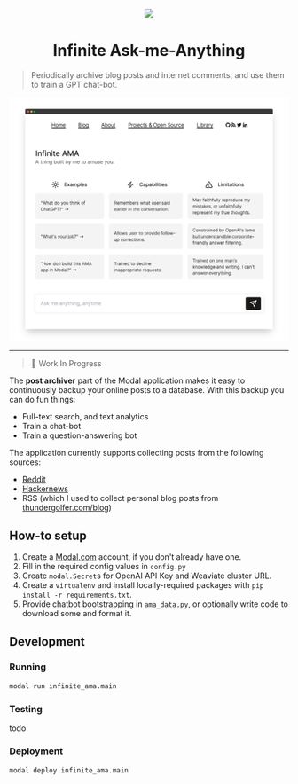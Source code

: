 <p align="center">
  <img src="https://user-images.githubusercontent.com/12058921/212502958-771f18f3-750f-4b56-8e40-37088cf2696c.png"/>
</p>

<h1 align="center">Infinite Ask-me-Anything</h1>

> Periodically archive blog posts and internet comments, and use them to train a GPT chat-bot.

![web user interface for Infinite AMA app](./hero-infinite-ama.png)

---

> 🚧 Work In Progress

The **post archiver** part of the Modal application makes it easy to continuously backup your online posts to a database.
With this backup you can do fun things:

- Full-text search, and text analytics
- Train a chat-bot
- Train a question-answering bot

The application currently supports collecting posts from the following sources:

- [Reddit](https://www.reddit.com/)
- [Hackernews](https://news.ycombinator.com/)
- RSS (which I used to collect personal blog posts from [thundergolfer.com/blog](https://thundergolfer.com/blog))

## How-to setup

1. Create a [Modal.com](https://modal.com) account, if you don't already have one.
2. Fill in the required config values in `config.py`
3. Create `modal.Secret`s for OpenAI API Key and Weaviate cluster URL.
4. Create a `virtualenv` and install locally-required packages with `pip install -r requirements.txt`.
5. Provide chatbot bootstrapping in `ama_data.py`, or optionally write code to download some and format it.

## Development

### Running

```bash
modal run infinite_ama.main
```

### Testing

todo

### Deployment

```bash
modal deploy infinite_ama.main
```
